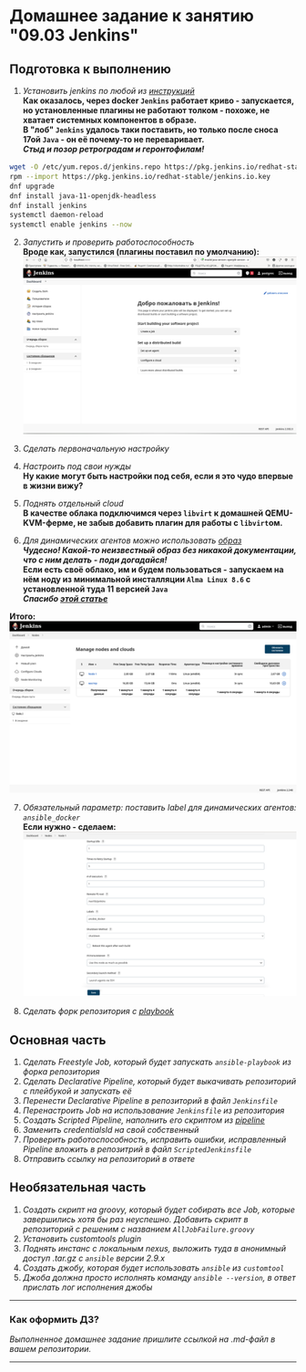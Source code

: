 # Домашнее задание к занятию "09.03 Jenkins"

## Подготовка к выполнению

1. *Установить jenkins по любой из [инструкций](https://www.jenkins.io/download/)*  
**Как оказалось, через docker `Jenkins` работает криво - запускается, но установленные плагины не работают толком - похоже, не хватает системных компонентов в образе.**  
**В "лоб" `Jenkins` удалось таки поставить, но только после сноса 17ой `Java` - он её почему-то не переваривает.**  
***Стыд и позор ретроградам и геронтофилам!***  
```bash
wget -O /etc/yum.repos.d/jenkins.repo https://pkg.jenkins.io/redhat-stable/jenkins.repo
rpm --import https://pkg.jenkins.io/redhat-stable/jenkins.io.key
dnf upgrade
dnf install java-11-openjdk-headless
dnf install jenkins
systemctl daemon-reload
systemctl enable jenkins --now
```

2. *Запустить и проверить работоспособность*  
**Вроде как, запустился (плагины поставил по умолчанию):**  
**![Картинка с запущенным Jenkins'ом](./pic/dz9_3_0_1.png)**

3. *Сделать первоначальную настройку*

4. *Настроить под свои нужды*  
**Ну какие могут быть настройки под себя, если я это чудо впервые в жизни вижу?**  

5. *Поднять отдельный cloud*  
**В качестве облака подключимся через `libvirt` к домашней QEMU-KVM-ферме, не забыв добавить плагин для работы с `libvirt`ом.**  

6. *Для динамических агентов можно использовать [образ](https://hub.docker.com/repository/docker/aragast/agent)*  
***Чудесно! Какой-то неизвестный образ без никакой документации, что с ним делать - поди догадайся!***  
**Если есть своё облако, им и будем пользоваться - запускаем на нём ноду из минимальной инсталляции `Alma Linux 8.6` с установленной туда 11 версией `Java`**  
***Спасибо [этой статье](https://acloudguru.com/blog/engineering/adding-a-jenkins-agent-node)***

**Итого:**  
**![Наш мастер-сервер и одна вспомогательная нода](./pic/dz9_3_0_2.png)**

7. *Обязательный параметр: поставить label для динамических агентов: `ansible_docker`*  
**Если нужно - сделаем:**  
**![Картинка с labels](./pic/dz9_3_0_3.png)**

8. *Сделать форк репозитория с [playbook](https://github.com/aragastmatb/example-playbook)*

## Основная часть

1. *Сделать Freestyle Job, который будет запускать `ansible-playbook` из форка репозитория*
2. *Сделать Declarative Pipeline, который будет выкачивать репозиторий с плейбукой и запускать её*
3. *Перенести Declarative Pipeline в репозиторий в файл `Jenkinsfile`*
4. *Перенастроить Job на использование `Jenkinsfile` из репозитория*
5. *Создать Scripted Pipeline, наполнить его скриптом из [pipeline](./pipeline)*
6. *Заменить credentialsId на свой собственный*
7. *Проверить работоспособность, исправить ошибки, исправленный Pipeline вложить в репозитрий в файл `ScriptedJenkinsfile`*
8. *Отправить ссылку на репозиторий в ответе*

## Необязательная часть

1. *Создать скрипт на groovy, который будет собирать все Job, которые завершились хотя бы раз неуспешно. Добавить скрипт в репозиторий с решеним с названием `AllJobFailure.groovy`*
2. *Установить customtools plugin*
3. *Поднять инстанс с локальным nexus, выложить туда в анонимный доступ  .tar.gz с `ansible`  версии 2.9.x*
4. *Создать джобу, которая будет использовать `ansible` из `customtool`*
5. *Джоба должна просто исполнять команду `ansible --version`, в ответ прислать лог исполнения джобы* 

---

### Как оформить ДЗ?

*Выполненное домашнее задание пришлите ссылкой на .md-файл в вашем репозитории.*

---
